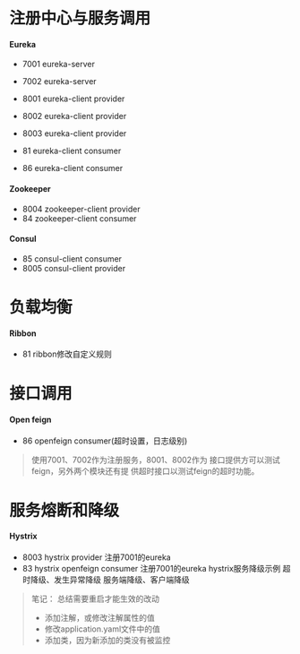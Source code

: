 # 注册中心与服务调用
#### Eureka
- 7001 eureka-server
- 7002 eureka-server

- 8001 eureka-client provider
- 8002 eureka-client provider
- 8003 eureka-client provider
- 81   eureka-client consumer
- 86   eureka-client consumer

#### Zookeeper
- 8004 zookeeper-client provider
- 84 zookeeper-client consumer

#### Consul
- 85 consul-client consumer
- 8005 consul-client provider

# 负载均衡
#### Ribbon
- 81 ribbon修改自定义规则

# 接口调用
#### Open feign
- 86 openfeign consumer(超时设置，日志级别)
> 使用7001、7002作为注册服务，8001、8002作为
> 接口提供方可以测试feign，另外两个模块还有提
> 供超时接口以测试feign的超时功能。

# 服务熔断和降级
#### Hystrix
- 8003 hystrix provider 注册7001的eureka
- 83 hystrix openfeign consumer 注册7001的eureka hystrix服务降级示例
超时降级、发生异常降级 服务端降级、客户端降级
> 笔记： 总结需要重启才能生效的改动
> 
> - 添加注解，或修改注解属性的值
> - 修改application.yaml文件中的值
> - 添加类，因为新添加的类没有被监控

